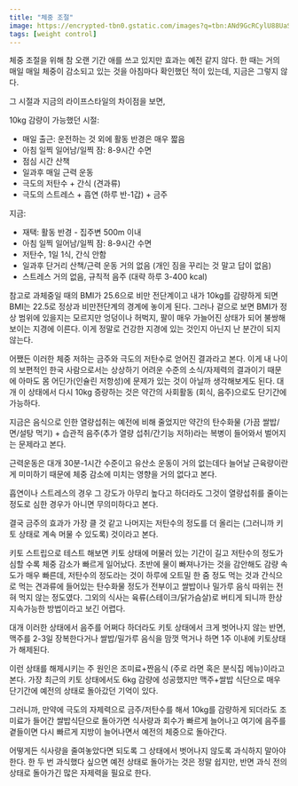 ```yaml
---
title: "체중 조절"
image: https://encrypted-tbn0.gstatic.com/images?q=tbn:ANd9GcRCylU88UaSVCiDCmkQjgLBKrGvD2EvWMe8RuI65ebvCRq3-5co2nTnid3vv3zyRb1YFCk&usqp=CAU
tags: [weight control]
---
```


체중 조절을 위해 참 오랜 기간 애를 쓰고 있지만 효과는 예전 같지 않다. 한 때는 거의 매일 매일 체중이 감소되고 있는 것을 아침마다 확인했던 적이 있는데, 지금은 그렇지 않다. 

그 시절과 지금의 라이프스타일의 차이점을 보면,

10kg 감량이 가능했던 시절:
- 매일 출근: 운전하는 것 외에 활동 반경은 매우 짧음
- 아침 일찍 일어남/일찍 잠: 8-9시간 수면
- 점심 시간 산책
- 일과후 매일 근력 운동
- 극도의 저탄수 + 간식 (견과류)
- 극도의 스트레스 + 흡연 (하루 반-1갑) + 금주

지금:
- 재택: 활동 반경 - 집주변 500m 이내
- 아침 일찍 일어남/일찍 잠: 8-9시간 수면
- 저탄수, 1일 1식, 간식 안함
- 일과후 단거리 산책/근력 운동 거의 없음 (개인 짐을 꾸리는 것 말고 답이 없음)
- 스트레스 거의 없음, 규칙적 음주 (대략 하루 3-400 kcal)

참고로 과체중일 때의 BMI가 25.6으로 비만 전단계이고 내가 10kg를 감량하게 되면 BMI는 22.5로 정상과 비만전단계의 경계에 놓이게 된다. 그러나 겉으로 보면 BMI가 정상 범위에 있을지는 모르지만 엉덩이나 허벅지, 팔이 매우 가늘어진 상태가 되어 불쌍해보이는 지경에 이른다. 이게 정말로 건강한 지경에 있는 것인지 아닌지 난 분간이 되지 않는다.

어쨌든 이러한 체중 저하는 금주와 극도의 저탄수로 얻어진 결과라고 본다. 이게 내 나이의 보편적인 한국 사람으로서는 상상하기 어려운 수준의 소식/자제력의 결과이기 때문에 아마도 몸 어딘가(인슐린 저항성)에 문제가 있는 것이 아닐까 생각해보게도 된다. 대개 이 상태에서 다시 10kg 증량하는 것은 약간의 사회활동 (회식, 음주)으로도 단기간에 가능하다.

지금은 음식으로 인한 열량섭취는 예전에 비해 줄었지만 약간의 탄수화물 (가끔 쌀밥/면/설탕 먹기) + 습관적 음주(추가 열량 섭취/간기능 저하)라는 복병이 들어와서 벌어지는 문제라고 본다. 

근력운동은 대개 30분-1시간 수준이고 유산소 운동이 거의 없는데다 늘어날 근육량이란 게 미미하기 때문에 체중 감소에 미치는 영향을 거의 없다고 본다.

흡연이나 스트레스의 경우 그 강도가 아무리 높다고 하더라도 그것이 열량섭취를 줄이는 정도로 심한 경우가 아니면 무의미하다고 본다. 

결국 금주의 효과가 가장 클 것 같고 나머지는 저탄수의 정도를 더 올리는 (그러니까 키토 상태로 계속 머물 수 있도록) 것이라고 본다.

키토 스트립으로 테스트 해보면 키토 상태에 머물러 있는 기간이 길고 저탄수의 정도가 심할 수록 체중 감소가 빠르게 일어났다. 초반에 물이 빠져나가는 것을 감안해도 감량 속도가 매우 빠른데, 저탄수의 정도라는 것이 하루에 오트밀 한 줌 정도 먹는 것과 간식으로 먹는 견과류에 들어있는 탄수화물 정도가 전부이고 쌀밥이나 밀가루 음식 따위는 전혀 먹지 않는 정도였다. 그외의 식사는 육류(스테이크/닭가슴살)로 버티게 되니까 한상 지속가능한 방법이라고 보긴 어렵다. 

대개 이러한 상태에서 음주를 어쩌다 하더라도 키토 상태에서 크게 벗어나지 않는 반면, 맥주를 2-3일 장복한다거나 쌀밥/밀가루 음식을 맘껏 먹거나 하면 1주 이내에 키토상태가 해제된다. 

이런 상태를 해제시키는 주 원인은 조미료+짠음식 (주로 라면 혹은 분식집 메뉴)이라고 본다. 가장 최근의 키토 상태에서도 6kg 감량에 성공했지만 맥주+쌀밥 식단으로 매우 단기간에 예전의 상태로 돌아갔던 기억이 있다. 

그러니까, 만약에 극도의 자제력으로 금주/저탄수를 해서 10kg를 감량하게 되더라도 조미료가 들어간 쌀밥식단으로 돌아가면 식사량과 회수가 빠르게 늘어나고 여기에 음주를 곁들이면 다시 빠르게 지방이 늘어나면서 예전의 체중으로 돌아간다.

어떻게든 식사량을 줄여놓았다면 되도록 그 상태에서 벗어나지 않도록 과식하지 말아야 한다. 한 두 번 과식했다 싶으면 예전 상태로 돌아가는 것은 정말 쉽지만, 반면 과식 전의 상태로 돌아가긴 많은 자제력을 필요로 한다.